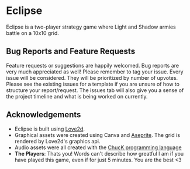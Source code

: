 # Eclipse
Eclipse is a two-player strategy game where Light and Shadow armies battle on a 10x10 grid. 

## Bug Reports and Feature Requests
Feature requests or suggestions are happily welcomed. Bug reports are very much appreciated as well! Please remember to tag your issue. Every issue will be 
considered. They will be prioritized by number of upvotes. Please see the existing issues for a template if you are unsure of how to structure your report/request.
The issues tab will also give you a sense of the project timeline and what is being worked on currently.

## Acknowledgements 
- Eclipse is built using [Love2d](https://love2d.org/).
- Graphical assets were created using Canva and [Aseprite](https://www.aseprite.org/). The grid is rendered by Love2d's graphics api.
- Audio assets were all created with the [ChucK programming language](https://chuck.stanford.edu/)
- **The Players**: Thats you! Words can't describe how greatful I am if you have played this game, even if for just 5 minutes. You are the best <3
